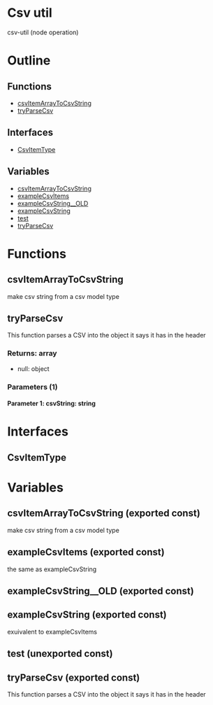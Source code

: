 # Csv util

csv-util (node operation)



# Outline

## Functions

- [csvItemArrayToCsvString](#csvItemArrayToCsvString)
- [tryParseCsv](#tryParseCsv)

## Interfaces

- [CsvItemType](#csvitemtype)

## Variables

- [csvItemArrayToCsvString](#csvitemarraytocsvstring)
- [exampleCsvItems](#examplecsvitems)
- [exampleCsvString__OLD](#examplecsvstring-old)
- [exampleCsvString](#examplecsvstring)
- [test](#test)
- [tryParseCsv](#tryparsecsv)



# Functions

## csvItemArrayToCsvString

make csv string from a csv model type




## tryParseCsv

This function parses a CSV into the object it says it has in the header


### Returns: array

- null: object






### Parameters (1)

#### Parameter 1: csvString: string

# Interfaces

## CsvItemType

# Variables

## csvItemArrayToCsvString (exported const)

make csv string from a csv model type


## exampleCsvItems (exported const)

the same as exampleCsvString


## exampleCsvString__OLD (exported const)

## exampleCsvString (exported const)

exuivalent to exampleCsvItems


## test (unexported const)

## tryParseCsv (exported const)

This function parses a CSV into the object it says it has in the header


